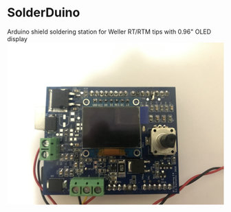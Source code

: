 # SolderDuino
Arduino shield soldering station for Weller RT/RTM tips with 0.96" OLED display
![alt text](https://github.com/VSElec/SolderDuino/blob/master/DOC/IMG_1429.JPG?raw=true)
